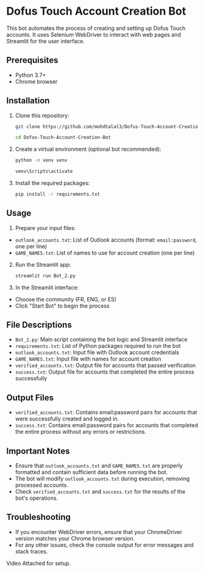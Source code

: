 # Dofus Touch Account Creation Bot

This bot automates the process of creating and setting up Dofus Touch accounts. It uses Selenium WebDriver to interact with web pages and Streamlit for the user interface.

## Prerequisites

- Python 3.7+
- Chrome browser

## Installation

1. Clone this repository:

    ```bash
    git clone https://github.com/mohdtalal3/Dofus-Touch-Account-Creation-Bot.git
    ```
    ```bash
    cd Dofus-Touch-Account-Creation-Bot
    ```
2. Create a virtual environment (optional but recommended):
    ```bash
    python -m venv venv
    ```

    ```bash
    venv\Scripts\activate
    ```
3. Install the required packages:

    ```bash
    pip install -r requirements.txt
    ```
## Usage

1. Prepare your input files:
- `outlook_accounts.txt`: List of Outlook accounts (format: `email:password`, one per line)
- `GAME_NAMES.txt`: List of names to use for account creation (one per line)

2. Run the Streamlit app:

    ```bash
    streamlit run Bot_2.py
    ```
3. In the Streamlit interface:
- Choose the community (FR, ENG, or ES)
- Click "Start Bot" to begin the process

## File Descriptions

- `Bot_2.py`: Main script containing the bot logic and Streamlit interface
- `requirements.txt`: List of Python packages required to run the bot
- `outlook_accounts.txt`: Input file with Outlook account credentials
- `GAME_NAMES.txt`: Input file with names for account creation
- `verified_accounts.txt`: Output file for accounts that passed verification
- `success.txt`: Output file for accounts that completed the entire process successfully

## Output Files

- `verified_accounts.txt`: Contains email:password pairs for accounts that were successfully created and logged in.
- `success.txt`: Contains email:password pairs for accounts that completed the entire process without any errors or restrictions.

## Important Notes

- Ensure that `outlook_accounts.txt` and `GAME_NAMES.txt` are properly formatted and contain sufficient data before running the bot.
- The bot will modify `outlook_accounts.txt` during execution, removing processed accounts.
- Check `verified_accounts.txt` and `success.txt` for the results of the bot's operations.

## Troubleshooting

- If you encounter WebDriver errors, ensure that your ChromeDriver version matches your Chrome browser version.
- For any other issues, check the console output for error messages and stack traces.

Video Attached for setup.
